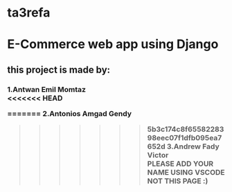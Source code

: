# ta3refa
<h1>E-Commerce web app using Django 
<h2> this project is made by: </br> <h3>
1.Antwan Emil Momtaz     </br>
<<<<<<< HEAD

=======
2.Antonios Amgad Gendy     </br>

>>>>>>> 5b3c174c8f6558228398eec07f1dfb095ea7652d
3.Andrew Fady Victor </br>
PLEASE ADD YOUR NAME USING VSCODE NOT THIS PAGE :)
